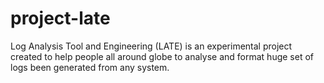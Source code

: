 # project-late
Log Analysis Tool and Engineering (LATE) is an experimental project created to help people all around globe to analyse and format huge set of logs been generated from any system.
